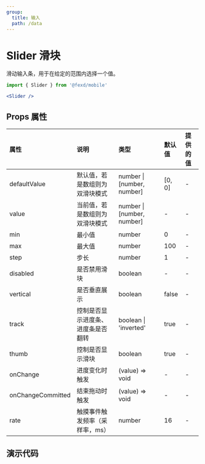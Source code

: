 ```yaml
---
group:
  title: 输入
  path: /data
---
```


# Slider 滑块 <ImportCost name="Slider" />

滑动输入条，用于在给定的范围内选择一个值。

<!-- prettier-ignore -->
```jsx | pure
import { Slider } from '@fexd/mobile'

<Slider />
```

## Props 属性

| 属性              | 说明                               | 类型                       | 默认值 | 提供的值 |
| :---------------- | :--------------------------------- | :------------------------- | :----- | :------- |
| defaultValue      | 默认值，若是数组则为双滑块模式     | number \| [number, number] | [0, 0] | -        |
| value             | 当前值，若是数组则为双滑块模式     | number \| [number, number] | -      | -        |
| min               | 最小值                             | number                     | 0      | -        |
| max               | 最大值                             | number                     | 100    | -        |
| step              | 步长                               | number                     | 1      | -        |
| disabled          | 是否禁用滑块                       | boolean                    | -      | -        |
| vertical          | 是否垂直展示                       | boolean                    | false  | -        |
| track             | 控制是否显示进度条、进度条是否翻转 | boolean \| 'inverted'      | true   | -        |
| thumb             | 控制是否显示滑块                   | boolean                    | true   | -        |
| onChange          | 进度变化时触发                     | (value) => void            | -      | -        |
| onChangeCommitted | 结束拖动时触发                     | (value) => void            | -      | -        |
| rate              | 触摸事件触发频率（采样率，ms）     | number                     | 16     | -        |

## 演示代码

<!-- ### 预览 -->
<code src="./demos/demo1/index.tsx" />
